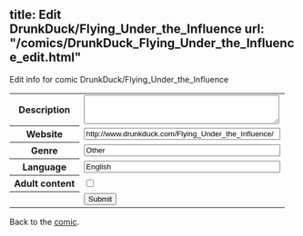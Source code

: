 title: Edit DrunkDuck/Flying_Under_the_Influence
url: "/comics/DrunkDuck_Flying_Under_the_Influence_edit.html"
---
Edit info for comic DrunkDuck/Flying_Under_the_Influence

<form name="comic" action="http://gaepostmail.appspot.com/comic/" method="post">
<table class="comicinfo">
<tr>
<th>Description</th><td><textarea name="description" cols="40" rows="3"></textarea></td>
</tr>
<tr>
<th>Website</th><td><input type="text" name="url" value="http://www.drunkduck.com/Flying_Under_the_Influence/" size="40"/></td>
</tr>
<tr>
<th>Genre</th><td><input type="text" name="genre" value="Other" size="40"/></td>
</tr>
<tr>
<th>Language</th><td><input type="text" name="language" value="English" size="40"/></td>
</tr>
<tr>
<th>Adult content</th><td><input type="checkbox" name="adult" value="adult" /></td>
</tr>
<tr>
<th></th><td>
<input type="hidden" name="comic" value="DrunkDuck_Flying_Under_the_Influence" />
<input type="submit" name="submit" value="Submit" />
</td>
</tr>
</table>
</form>

Back to the [comic](DrunkDuck_Flying_Under_the_Influence.html).
